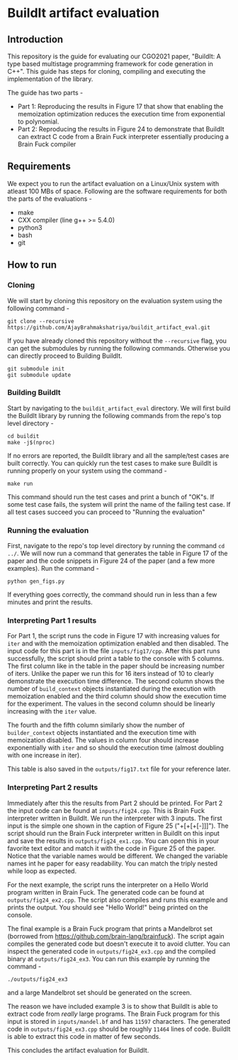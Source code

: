 # BuildIt artifact evaluation

## Introduction
This repository is the guide for evaluating our CGO2021 paper, "BuildIt: A type based multistage programming framework for code generation in C++". This guide has steps for cloning, compiling and executing the implementation of the library.

The  guide has two parts - 
 - Part 1: Reproducing the results in Figure 17 that show that enabling the memoization optimization reduces the execution time from exponential to polynomial. 
 - Part 2: Reproducing the results in Figure 24 to demonstrate that BuildIt can extract C code from a Brain Fuck interpreter essentially producing a Brain Fuck compiler

## Requirements
We expect you to run the artifact evaluation on a Linux/Unix system with atleast 100 MBs of space. Following are the software requirements for both the parts of the evaluations - 

 - make
 - CXX compiler (line g++ >= 5.4.0)
 - python3 
 - bash
 - git

## How to run

### Cloning
We will start by cloning this repository on the evaluation system using the following command - 

    git clone --recursive https://github.com/AjayBrahmakshatriya/buildit_artifact_eval.git

If you have already cloned this repository without the `--recursive` flag, you can get the submodules by running the following commands. Otherwise you can directly proceed to Building BuildIt. 
  
    git submodule init
    git submodule update

### Building BuildIt
Start by navigating to the `buildit_artifact_eval` directory. We will first build the BuildIt library by running the following commands from the repo's top level directory - 

    cd buildit
    make -j$(nproc)

If no errors are reported, the BuildIt library and all the sample/test cases are built correctly. You can quickly run the test cases to make sure BuildIt is running properly on your system using the command - 
 
    make run

This command should run the test cases and print a bunch of "OK"s. If some test case fails, the system will print the name of the failing test case. 
If all test cases succeed you can proceed to "Running the evaluation"

### Running the evaluation
First, navigate to the repo's top level directory by running  the command `cd ../`. We will now run a command that generates the table in Figure 17 of the paper and the code snippets in Figure 24 of the paper (and a few more examples). Run the command - 

    python gen_figs.py

If everything goes correctly, the command should run in less than a few minutes and print the results. 


### Interpreting Part 1 results
For Part 1, the script runs the code in Figure 17 with increasing values for `iter` and with the memoization optimization enabled and then disabled. The input code for this part is in the file `inputs/fig17/cpp`. After this part runs successfully, the script should print a table to the console with 5 columns. 
The first column like in the table in the paper should be increasing number of iters. Unlike the paper we run this for 16 iters instead of 10 to clearly demonstrate the execution time difference. The second column shows the number of `build_context` objects instantiated during the execution with memoization enabled and the third column should show the execution time for the experiment. The values in the second column should be linearly increasing with the `iter` value. 

The fourth and the fifth column similarly show the number of `builder_context` objects instantiated and the execution time with memoization disabled. The values in column four should increase exponentially with `iter` and so should the execution time (almost doubling with one increase in iter). 

This table is also saved in the `outputs/fig17.txt` file for your reference later. 


### Interpreting Part 2 results
Immediately after this the results from Part 2 should be printed. For Part 2 the input code can be found at `inputs/fig24.cpp`. This is Brain Fuck interpreter written in BuildIt. We run the interpreter with 3 inputs. The first input is the simple one shown in the caption of Figure 25 ("+[+[+[-]]]"). The script should run the Brain Fuck interpreter written in BuildIt on this input and save the results in `outputs/fig24_ex1.cpp`. You can open this in your favorite text editor and match it with the code in Figure 25 of the paper. Notice that the variable names would be different. We changed the variable names int he paper for easy readability. You can match the triply nested while loop as expected. 

For the next example, the script runs the interpreter on a Hello World program written in Brain Fuck. The generated code can be found at `outputs/fig24_ex2.cpp`. The script also compiles and runs this example and prints the output. You should see "Hello World!" being printed on the console. 

The final example is a Brain Fuck program that prints a Mandelbrot set (borrowed from https://github.com/brain-lang/brainfuck). The script again compiles the generated code but doesn't execute it to avoid clutter. You can inspect the generated code in `outputs/fig24_ex3.cpp` and the compiled binary at `outputs/fig24_ex3`. You can run this example by running the command - 

    ./outputs/fig24_ex3

and a large Mandelbrot set should be generated on the screen. 

The reason we have included example 3 is to show that BuildIt is able to extract code from *really* large programs. The Brain Fuck program for this input is stored in `inputs/mandel.bf` and has `11597` characters. The generated code in `outputs/fig24_ex3.cpp` should be roughly `11464` lines of code. BuildIt is able to extract this code in matter of few seconds. 

This concludes the artifact evaluation for BuildIt.
